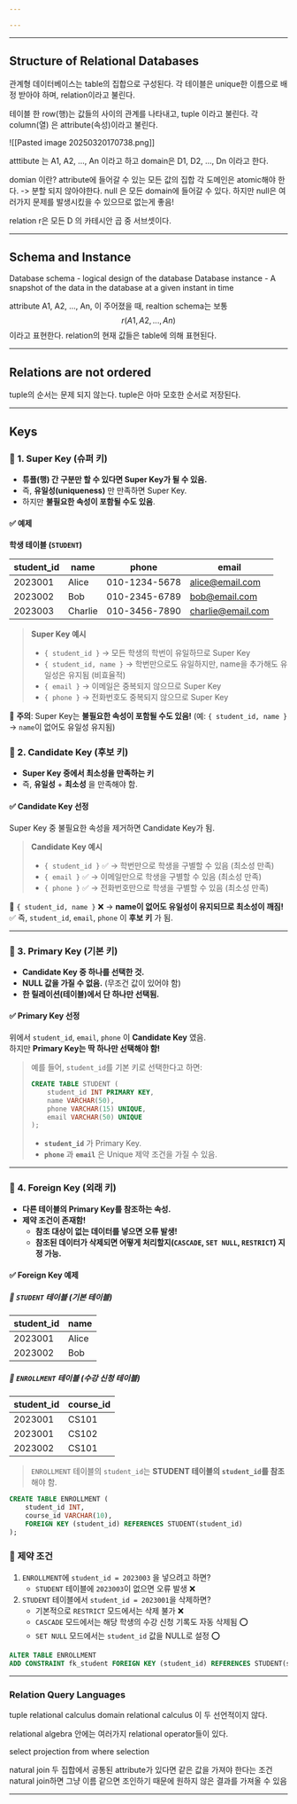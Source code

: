 ```yaml
---

---
```

---
## Structure of Relational Databases
관계형 데이터베이스는 table의 집합으로 구성된다.
각 테이블은 unique한 이름으로 배정 받아야 하며, relation이라고 불린다.

테이블 한 row(행)는 값들의 사이의 관계를 나타내고, tuple 이라고 불린다.
각 column(열) 은 attribute(속성)이라고 불린다.

![[Pasted image 20250320170738.png]]

atttibute 는  A1, A2, …, An 이라고 하고 domain은 D1, D2, …, Dn 이라고 한다.


domian 이란?
attribute에 들어갈 수 있는 모든 값의 집합 
각 도메인은 atomic해야 한다. -> 분할 되지 않아야한다.
null 은 모든 domain에 들어갈 수 있다.
하지만 null은 여러가지 문제를 발생시킸을 수 있으므로 없는게 좋음!



relation r은 모든 D 의 카테시안 곱 중 서브셋이다.

---
## Schema and Instance
Database schema - logical design of the database
Database instance - A snapshot of the data in the database  at a given instant in time

attribute A1, A2, ..., An, 이 주어졌을 때, realtion schema는 보통 
$$ r(A1, A2, ...,An)$$
이라고 표현한다. 
relation의 현재 값들은 table에 의해 표현된다. 

---
## Relations are not ordered
tuple의 순서는 문제 되지 않는다. 
tuple은 아마 모호한 순서로 저장된다. 

---
## Keys

### **📌 1. Super Key (슈퍼 키)**

- **튜플(행) 간 구분만 할 수 있다면 Super Key가 될 수 있음.**
- 즉, **유일성(uniqueness)** 만 만족하면 Super Key.
- 하지만 **불필요한 속성이 포함될 수도 있음**.

#### ✅ **예제**

**학생 테이블 (`STUDENT`)**

| student_id | name    | phone         | email                                         |
| ---------- | ------- | ------------- | --------------------------------------------- |
| 2023001    | Alice   | 010-1234-5678 | [alice@email.com](mailto:alice@email.com)     |
| 2023002    | Bob     | 010-2345-6789 | [bob@email.com](mailto:bob@email.com)         |
| 2023003    | Charlie | 010-3456-7890 | [charlie@email.com](mailto:charlie@email.com) |

> **Super Key 예시**
> 
> - `{ student_id }` → 모든 학생의 학번이 유일하므로 Super Key
> - `{ student_id, name }` → 학번만으로도 유일하지만, name을 추가해도 유일성은 유지됨 (비효율적)
> - `{ email }` → 이메일은 중복되지 않으므로 Super Key
> - `{ phone }` → 전화번호도 중복되지 않으므로 Super Key

🚨 **주의**: Super Key는 **불필요한 속성이 포함될 수도 있음!** (예: `{ student_id, name }` → `name`이 없어도 유일성 유지됨)

### **📌 2. Candidate Key (후보 키)**

- **Super Key 중에서 최소성을 만족하는 키**
- 즉, **유일성** + **최소성** 을 만족해야 함.

#### ✅ **Candidate Key 선정**

Super Key 중 불필요한 속성을 제거하면 Candidate Key가 됨.

> **Candidate Key 예시**
> 
> - `{ student_id }` ✅ → 학번만으로 학생을 구별할 수 있음 (최소성 만족)
> - `{ email }` ✅ → 이메일만으로 학생을 구별할 수 있음 (최소성 만족)
> - `{ phone }` ✅ → 전화번호만으로 학생을 구별할 수 있음 (최소성 만족)

🚨 `{ student_id, name }` ❌ → **name이 없어도 유일성이 유지되므로 최소성이 깨짐!**  
✅ 즉, `student_id`, `email`, `phone` 이 **후보 키** 가 됨.

---

### **📌 3. Primary Key (기본 키)**

- **Candidate Key 중 하나를 선택한 것.**
- **NULL 값을 가질 수 없음.** (무조건 값이 있어야 함)
- **한 릴레이션(테이블)에서 단 하나만 선택됨.**

#### ✅ **Primary Key 선정**

위에서 `student_id`, `email`, `phone` 이 **Candidate Key** 였음.  
하지만 **Primary Key는 딱 하나만 선택해야 함!**

> 예를 들어, `student_id`를 기본 키로 선택한다고 하면:
> 
> ```sql
> CREATE TABLE STUDENT (
>     student_id INT PRIMARY KEY,
>     name VARCHAR(50),
>     phone VARCHAR(15) UNIQUE,
>     email VARCHAR(50) UNIQUE
> );
> ```
> 
> - **`student_id`** 가 Primary Key.
> - **`phone`** 과 **`email`** 은 Unique 제약 조건을 가질 수 있음.

---

### **📌 4. Foreign Key (외래 키)**

- **다른 테이블의 Primary Key를 참조하는 속성.**
- **제약 조건이 존재함!**
    - **참조 대상이 없는 데이터를 넣으면 오류 발생!**
    - **참조된 데이터가 삭제되면 어떻게 처리할지(`CASCADE`, `SET NULL`, `RESTRICT`) 지정 가능.**

#### ✅ **Foreign Key 예제**

##### 🔹 `STUDENT` 테이블 (기본 테이블)

|student_id|name|
|---|---|
|2023001|Alice|
|2023002|Bob|

##### 🔹 `ENROLLMENT` 테이블 (수강 신청 테이블)

|student_id|course_id|
|---|---|
|2023001|CS101|
|2023001|CS102|
|2023002|CS101|

> `ENROLLMENT` 테이블의 `student_id`는 **STUDENT 테이블의 `student_id`를 참조**해야 함.

```sql
CREATE TABLE ENROLLMENT (
    student_id INT,
    course_id VARCHAR(10),
    FOREIGN KEY (student_id) REFERENCES STUDENT(student_id)
);
```

### 🚨 **제약 조건**

1. `ENROLLMENT`에 `student_id = 2023003` 을 넣으려고 하면?
    - `STUDENT` 테이블에 `2023003`이 없으면 오류 발생 ❌
2. `STUDENT` 테이블에서 `student_id = 2023001`을 삭제하면?
    - 기본적으로 `RESTRICT` 모드에서는 삭제 불가 ❌
    - `CASCADE` 모드에서는 해당 학생의 수강 신청 기록도 자동 삭제됨 ⭕
    - `SET NULL` 모드에서는 `student_id` 값을 NULL로 설정 ⭕

```sql
ALTER TABLE ENROLLMENT
ADD CONSTRAINT fk_student FOREIGN KEY (student_id) REFERENCES STUDENT(student_id) ON DELETE CASCADE;
```


---
### Relation Query Languages
tuple relational calculus
domain relational calculus 
이 두 선언적이지 않다.

relational algebra 안에는 여러가지 relational operator들이 있다.

select projection
from
where selection

natural join
두 집합에서 공통된 attribute가 있다면 같은 값을 가져야 한다는 조건
natural join하면 그냥 이름 같으면 조인하기 때문에 원하지 않은 결과를 가져올 수 있음

---
